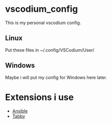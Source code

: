 # vscodium_config
This is my personal vscodium config.

## Linux

Put these files in ~/.config/VSCodium/User/

## Windows

Maybe i will put my config for Windows here later.

# Extensions i use

* [Ansible](https://marketplace.visualstudio.com/items?itemName=redhat.ansible)
* [Tabby](https://marketplace.visualstudio.com/items?itemName=TabbyML.vscode-tabby)
 
